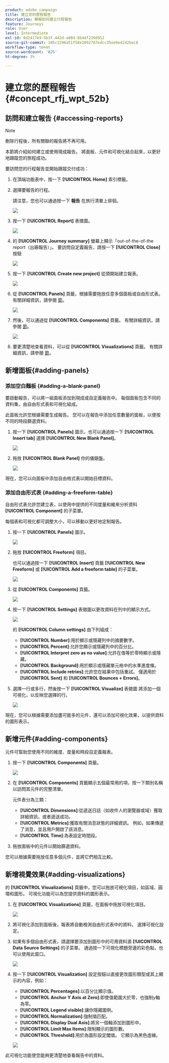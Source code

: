 ```yaml
---
product: adobe campaign
title: 建立您的歷程報告
description: 瞭解如何建立行程報告
feature: Journeys
role: User
level: Intermediate
exl-id: 0d2417e9-5b3f-442d-a00d-8b4df239d952
source-git-commit: 185c2296a51f58e2092787edcc35ee9e4242bec8
workflow-type: tm+mt
source-wordcount: '825'
ht-degree: 3%

---
```


# 建立您的歷程報告 {#concept_rfj_wpt_52b}

## 訪問和建立報告 {#accessing-reports}

>[!NOTE]
>
>刪除行程後，所有關聯的報告將不再可用。

本節將介紹如何建立或使用現成報告。 將面板、元件和可視化結合起來，以更好地跟蹤您的旅程成功。

要訪問您的行程報告並開始跟蹤交付成功：

1. 在頂端功能表中，按一下 **[!UICONTROL Home]** 索引標籤。

1. 選擇要報告的行程。

   請注意，您也可以通過按一下 **報告** 在旅行清單上徘徊。

   ![](../assets/dynamic_report_journey.png)

1. 按一下 **[!UICONTROL Report]** 表徵圖。

   ![](../assets/dynamic_report_journey_2.png)

1. 的 **[!UICONTROL Journey summary]** 螢幕上顯示「out-of-the-of-the report（出廠報告）」。 要訪問自定義報告，請按一下 **[!UICONTROL Close]** 按鈕

   ![](../assets/dynamic_report_journey_12.png)

1. 按一下 **[!UICONTROL Create new project]** 從頭開始建立報表。

   ![](../assets/dynamic_report_journey_3.png)

1. 從 **[!UICONTROL Panels]** 頁籤，根據需要拖放任意多個面板或自由形式表。 有關詳細資訊，請參閱 [節](#adding-panels)。

   ![](../assets/dynamic_report_journey_4.png)

1. 然後，可以通過從 **[!UICONTROL Components]** 頁籤。 有關詳細資訊，請參閱 [節](#adding-components)。

   ![](../assets/dynamic_report_journey_5.png)

1. 要更清楚地查看資料，可以從 **[!UICONTROL Visualizations]** 頁籤。 有關詳細資訊，請參閱 [節](#adding-visualizations)。

## 新增面板{#adding-panels}

### 添加空白麵板 {#adding-a-blank-panel}

要啟動報告，可以將一組面板添加到現成或自定義報告中。 每個面板包含不同的資料集，由自由形式表和可視化組成。

此面板允許您根據需要生成報告。 您可以在報告中添加任意數量的面板，以便按不同的時段篩選資料。

1. 按一下 **[!UICONTROL Panels]** 圖示。也可以通過按一下 **[!UICONTROL Insert tab]** 選擇 **[!UICONTROL New Blank Panel]**。

   ![](../assets/dynamic_report_panel_1.png)

1. 拖放 **[!UICONTROL Blank Panel]** 你的儀錶盤。

   ![](../assets/dynamic_report_panel.png)

現在，您可以向面板中添加自由格式表以開始目標資料。

### 添加自由形式表 {#adding-a-freeform-table}

自由形式表允許您建立表，以使用中提供的不同度量和維來分析資料 **[!UICONTROL Component]** 的子菜單。

每個表和可視化都可調整大小，可以移動以更好地定制報告。

1. 按一下 **[!UICONTROL Panels]** 圖示。

   ![](../assets/dynamic_report_panel_1.png)

1. 拖放 **[!UICONTROL Freeform]** 項目。

   也可以通過按一下 **[!UICONTROL Insert]** 頁籤 **[!UICONTROL New Freeform]** 或 **[!UICONTROL Add a freeform table]** 的子菜單。

   ![](../assets/dynamic_report_panel_2.png)

1. 從 **[!UICONTROL Components]** 頁籤。

   ![](../assets/dynamic_report_freeform_3.png)

1. 按一下 **[!UICONTROL Settings]** 表徵圖以更改資料在列中的顯示方式。

   ![](../assets/dynamic_report_freeform_4.png)

   的 **[!UICONTROL Column settings]** 由下列組成：

   * **[!UICONTROL Number]**:用於顯示或隱藏列中的摘要數字。
   * **[!UICONTROL Percent]**:允許您顯示或隱藏列中的百分比。
   * **[!UICONTROL Interpret zero as no value]**:允許在值等於零時顯示或隱藏。
   * **[!UICONTROL Background]**:用於顯示或隱藏單元格中的水準進度條。
   * **[!UICONTROL Include retries]**:允許您在結果中包括重試。 僅適用於 **[!UICONTROL Sent]** 和 **[!UICONTROL Bounces + Errors]**。

1. 選擇一行或多行，然後按一下 **[!UICONTROL Visualize]** 表徵圖 將添加一個可視化，以反映您選擇的行。

   ![](../assets/dynamic_report_freeform_5.png)

現在，您可以根據需要添加盡可能多的元件，還可以添加可視化效果，以提供資料的圖形表示。

## 新增元件{#adding-components}

元件可幫助您使用不同的維度、度量和時段自定義報表。

1. 按一下 **[!UICONTROL Components]** 頁籤。

   ![](../assets/dynamic_report_components.png)

1. 在 **[!UICONTROL Components]** 頁籤顯示五個最常用的項，按一下類別名稱以訪問其元件的完整清單。

   元件表分為三類：

   * **[!UICONTROL Dimensions]**:從遞送日誌（如收件人的瀏覽器或域）獲取詳細資訊，或者遞送成功。
   * **[!UICONTROL Metrics]**:獲取有關消息狀態的詳細資訊。 例如，如果傳遞了消息，並且用戶開啟了該消息。
   * **[!UICONTROL Time]**:為表設定時間段。

1. 拖放面板中的元件以開始篩選資料。

您可以根據需要拖放任意多個元件，並將它們相互比較。

## 新增視覺效果{#adding-visualizations}

的 **[!UICONTROL Visualizations]** 頁籤中，您可以拖放可視化項目，如區域、圓環和圖形。 可視化功能可以為您提供資料的圖形表示。

1. 在 **[!UICONTROL Visualizations]** 頁籤，在面板中拖放可視化項目。

   ![](../assets/dynamic_report_visualization_1.png)

1. 將可視化添加到面板後，報表將自動檢測自由形式表中的資料。 選擇可視化設定。
1. 如果有多個自由形式表，請選擇要添加到圖形中的可用資料源 **[!UICONTROL Data Source Settings]** 的子菜單。 通過按一下可視化標題旁邊的彩色點，也可以使用此窗口。

   ![](../assets/dynamic_report_visualization_2.png)

1. 按一下 **[!UICONTROL Visualization]** 設定按鈕以直接更改圖形類型或其上顯示的內容，例如：

   * **[!UICONTROL Percentages]**:以百分比顯示值。
   * **[!UICONTROL Anchor Y Axis at Zero]**:即使值範圍大於零，也強制y軸為零。
   * **[!UICONTROL Legend visible]**:讓你隱藏圖例。
   * **[!UICONTROL Normalization]**:強制值匹配。
   * **[!UICONTROL Display Dual Axis]**:將另一個軸添加到圖形中。
   * **[!UICONTROL Limit Max Items]**:限制顯示的圖形數。
   * **[!UICONTROL Threshold]**:用於為圖形設定閾值。 它顯示為黑色虛線。

   ![](../assets/dynamic_report_visualization_3.png)

此可視化功能使您能夠更清楚地查看報告中的資料。
